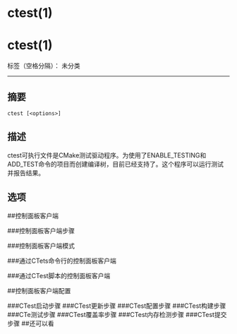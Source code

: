 ctest(1)
===

# ctest(1)

标签（空格分隔）： 未分类

---

## 摘要

```
ctest [<options>]
```

## 描述

ctest可执行文件是CMake测试驱动程序。为使用了ENABLE_TESTING和ADD_TEST命令的项目而创建编译树，目前已经支持了。这个程序可以运行测试并报告结果。

## 选项

##控制面板客户端

###控制面板客户端步骤

###控制面板客户端模式

###通过CTets命令行的控制面板客户端  

###通过CTest脚本的控制面板客户端

##控制面板客户端配置

###CTest启动步骤
###CTest更新步骤
###CTest配置步骤
###CTest构建步骤
###CTe测试步骤
###CTest覆盖率步骤
###CTest内存检测步骤
###CTest提交步骤
##还可以看




